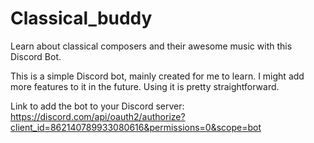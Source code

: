 # Classical_buddy
Learn about classical composers and their awesome music with this Discord Bot.

This is a simple Discord bot, mainly created for me to learn. I might add more features to it in the future. Using it is pretty straightforward.

Link to add the bot to your Discord server: https://discord.com/api/oauth2/authorize?client_id=862140789933080616&permissions=0&scope=bot
